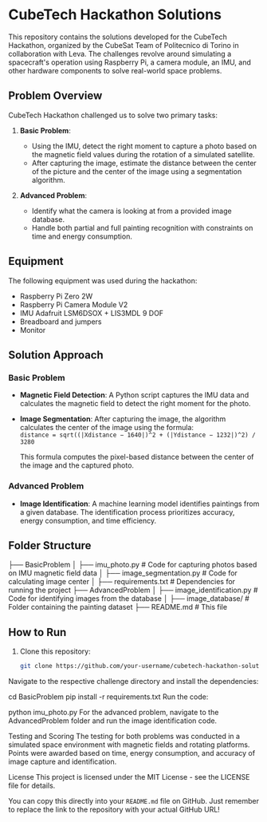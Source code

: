 # CubeTech Hackathon Solutions

This repository contains the solutions developed for the CubeTech Hackathon, organized by the CubeSat Team of Politecnico di Torino in collaboration with Leva. The challenges revolve around simulating a spacecraft's operation using Raspberry Pi, a camera module, an IMU, and other hardware components to solve real-world space problems.

## Problem Overview

CubeTech Hackathon challenged us to solve two primary tasks:

1. **Basic Problem**: 
   - Using the IMU, detect the right moment to capture a photo based on the magnetic field values during the rotation of a simulated satellite.
   - After capturing the image, estimate the distance between the center of the picture and the center of the image using a segmentation algorithm.

2. **Advanced Problem**: 
   - Identify what the camera is looking at from a provided image database.
   - Handle both partial and full painting recognition with constraints on time and energy consumption.

## Equipment

The following equipment was used during the hackathon:
- Raspberry Pi Zero 2W
- Raspberry Pi Camera Module V2
- IMU Adafruit LSM6DSOX + LIS3MDL 9 DOF
- Breadboard and jumpers
- Monitor

## Solution Approach

### Basic Problem
- **Magnetic Field Detection**: A Python script captures the IMU data and calculates the magnetic field to detect the right moment for the photo.
- **Image Segmentation**: After capturing the image, the algorithm calculates the center of the image using the formula:  
  `distance = sqrt((|Xdistance − 1640|)^2 + (|Ydistance − 1232|)^2) / 3280`
  
  This formula computes the pixel-based distance between the center of the image and the captured photo.

### Advanced Problem
- **Image Identification**: A machine learning model identifies paintings from a given database. The identification process prioritizes accuracy, energy consumption, and time efficiency.
  
## Folder Structure
├── BasicProblem │ ├── imu_photo.py # Code for capturing photos based on IMU magnetic field data │ ├── image_segmentation.py # Code for calculating image center │ ├── requirements.txt # Dependencies for running the project ├── AdvancedProblem │ ├── image_identification.py # Code for identifying images from the database │ ├── image_database/ # Folder containing the painting dataset ├── README.md # This file

## How to Run

1. Clone this repository:
   ```bash
   git clone https://github.com/your-username/cubetech-hackathon-solutions.git
Navigate to the respective challenge directory and install the dependencies:

cd BasicProblem
pip install -r requirements.txt
Run the code:

python imu_photo.py
For the advanced problem, navigate to the AdvancedProblem folder and run the image identification code.

Testing and Scoring
The testing for both problems was conducted in a simulated space environment with magnetic fields and rotating platforms. Points were awarded based on time, energy consumption, and accuracy of image capture and identification.

License
This project is licensed under the MIT License - see the LICENSE file for details.

You can copy this directly into your `README.md` file on GitHub. Just remember to replace the link to the repository with your actual GitHub URL!






